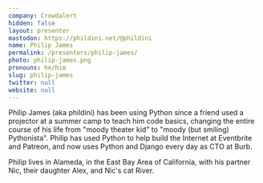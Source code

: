 ```yaml
---
company: Crowdalert
hidden: false
layout: presenter
mastodon: https://phildini.net/@phildini
name: Philip James
permalink: /presenters/philip-james/
photo: philip-james.png
pronouns: he/him
slug: philip-james
twitter: null
website: null
---
```


Philip James (aka phildini) has been using Python since a friend used a projector at a summer camp to teach him code basics, changing the entire course of his life from "moody theater kid" to "moody (but smiling) Pythonista". Philip has used Python to help build the Internet at Eventbrite and Patreon, and now uses Python and Django every day as CTO at Burb.

Philip lives in Alameda, in the East Bay Area of California, with his partner Nic, their daughter Alex, and Nic's cat River.
